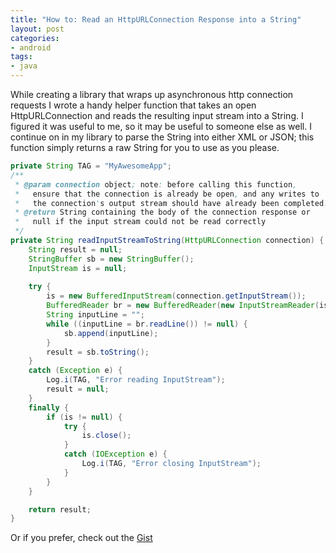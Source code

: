 ```yaml
---
title: "How to: Read an HttpURLConnection Response into a String"
layout: post
categories:
- android
tags:
- java
---
```


While creating a library that wraps up asynchronous http connection requests I wrote a handy helper function that takes an 
open HttpURLConnection and reads the resulting input stream into a String. I figured it was useful to me, so it may be useful 
to someone else as well. I continue on in my library to parse the String into either XML or JSON; this function simply returns 
a raw String for you to use as you please.

<!-- more -->

``` java
private String TAG = "MyAwesomeApp";
/**
 * @param connection object; note: before calling this function, 
 *   ensure that the connection is already be open, and any writes to 
 *   the connection's output stream should have already been completed.
 * @return String containing the body of the connection response or 
 *   null if the input stream could not be read correctly
 */
private String readInputStreamToString(HttpURLConnection connection) {
	String result = null;
	StringBuffer sb = new StringBuffer();
	InputStream is = null;
	
	try {
		is = new BufferedInputStream(connection.getInputStream());
		BufferedReader br = new BufferedReader(new InputStreamReader(is));
		String inputLine = "";
		while ((inputLine = br.readLine()) != null) {
			sb.append(inputLine);
		}
		result = sb.toString();
	}
	catch (Exception e) {
		Log.i(TAG, "Error reading InputStream");
		result = null;
	}
	finally {
		if (is != null) {
			try { 
				is.close(); 
			} 
			catch (IOException e) {
				Log.i(TAG, "Error closing InputStream");
			}
		}	
	}

	return result;
}
```

Or if you prefer, check out the [Gist](https://gist.github.com/ssawchenko/9282300)